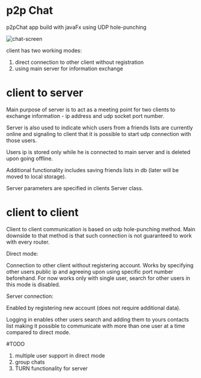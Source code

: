 # p2p Chat

p2pChat app build with javaFx using UDP hole-punching



![chat-screen](https://user-images.githubusercontent.com/53341064/159577880-2e06a59c-7eed-4ffc-a8ce-e2849485051d.png)

client has two working modes:
1. direct connection to other client without registration
2. using main server for information exchange

# client to server

Main purpose of server is to act as a meeting point for two clients to exchange information - ip address and udp socket port number.

Server is also used to indicate which users from a friends lists are currently online and signaling to client that it is possible to start udp connection with those users.

Users ip is stored only while he is connected to main server and is deleted upon going offline.

Additional functionality includes saving friends lists in db (later will be moved to local storage).  

Server parameters are specified in clients Server class.

# client to client

Client to client communication is based on udp hole-punching method. Main downside to that method is that such connection is not guaranteed to work with every router.

Direct mode:

Connection to other client without registering account. Works by specifying other users public ip and agreeing upon using specific port number beforehand.
For now works only with single user, search for other users in this mode is disabled.

Server connection:

Enabled by registering new account (does not require additional data). 

Logging in enables other users search and adding them to yours contacts list making it possible to communicate with more than one user at a time compared to direct mode.

#TODO
1. multiple user support in direct mode
2. group chats
3. TURN functionality for server

